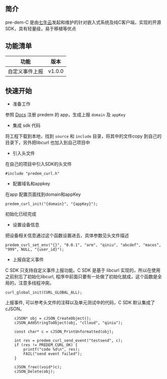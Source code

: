 ## 简介

pre-dem-C 是由[七牛云](https://www.qiniu.com)发起和维护的针对嵌入式系统及纯C客户端，实现的开源 SDK，具有轻量级，易于移植等优点

## 功能清单

| 功能 | 版本 |
| - | - |
| 自定义事件上报 | v1.0.0 |

## 快速开始

- 准备工作

参照 [Docs](https://pre-dem.github.io/docs) 注册 predem 的 app，生成上报 `domain` 及 `appKey`


- 集成 sdk 代码

将工程下载到本地，找到 `source` 和 `include` 目录，将其中的文件copy 到自己的目录下，另外把libcurl 也加入到自己项目中

- 引入头文件

在自己的项目中引入SDK的头文件
```
#include "predem_curl.h"
```

- 配置域名和appkey

在app 配置页面找到domain和appKey
```
predem_curl_init("{domain}", "{appKey}");
```
初始化已经完成

- 设置设备信息

把设备相关信息通过这个函数设置进去，具体参数见头文件描述
```
predem_curl_set_env("{}", "0.0.1", "arm", "qiniu", "abcdef", "macos", "999", NULL, "{user_id}");
```

- 上报自定义事件

C SDK 只支持自定义事件上报功能。C SDK 是基于 libcurl 实现的，所以在使用之前别忘了初始化libcurl, 程序中前面只要有一处做了初始化就成，这个函数是全局的，注意多线程冲突。
```
curl_global_init(CURL_GLOBAL_ALL);
```

上报事件, 可以参考头文件的注释以及单元测试中的代码，C SDK 默认集成了cJSON。
```
    cJSON* obj = cJSON_CreateObject();
    cJSON_AddStringToObject(obj, "clloud", "qiniu");

    const char* c = cJSON_PrintUnformatted(obj);

    int res = predem_curl_send_event("testsend", c);
    if (res != PREDEM_CURL_OK) {
        printf("code %d\n", res);
        FAIL("send event failed");
    }

    cJSON_free((void*)c);
    cJSON_Delete(obj);
```